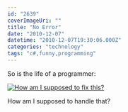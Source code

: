 ```yaml
---
id: "2639"
coverImageUri: ""
title: "No Error"
date: "2010-12-07"
datetime: "2010-12-07T19:30:06.000Z"
categories: "technology"
tags: "c#,funny,programming"
---
```


So is the life of a programmer:

[![](http://assets.brandonmartinez.com/brandonmartinez/2010/12/WTF-575x187.png "How am I supposed to fix this?")](http://assets.brandonmartinez.com/brandonmartinez/2010/12/WTF.png)

How am I supposed to handle that?
